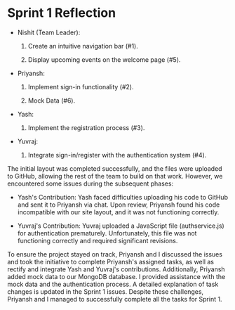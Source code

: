 # Sprint 1 Reflection

* Nishit (Team Leader):

    1. Create an intuitive navigation bar (#1).

    2. Display upcoming events on the welcome page (#5).

* Priyansh:

    1. Implement sign-in functionality (#2).
 
    2. Mock Data (#6).

* Yash:

    1. Implement the registration process (#3).

* Yuvraj:

    1. Integrate sign-in/register with the authentication system (#4).

The initial layout was completed successfully, and the files were uploaded to GitHub, allowing the rest of the team to build on that work. However, we encountered some issues during the subsequent phases:

* Yash's Contribution: Yash faced difficulties uploading his code to GitHub and sent it to Priyansh via chat. Upon review, Priyansh found his code incompatible with our site layout, and it was not functioning correctly.

* Yuvraj's Contribution: Yuvraj uploaded a JavaScript file (authservice.js) for authentication prematurely. Unfortunately, this file was not functioning correctly and required significant revisions.

To ensure the project stayed on track, Priyansh and I discussed the issues and took the initiative to complete Priyansh's assigned tasks, as well as rectify and integrate Yash and Yuvraj's contributions. Additionally, Priyansh added mock data to our MongoDB database. I provided assistance with the mock data and the authentication process. A detailed explanation of task changes is updated in the Sprint 1 issues. Despite these challenges, Priyansh and I managed to successfully complete all the tasks for Sprint 1.
